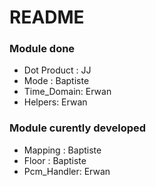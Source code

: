 # README #



### Module done ###

* Dot Product : JJ
* Mode : Baptiste
* Time_Domain: Erwan
* Helpers: Erwan

### Module curently developed ###

* Mapping : Baptiste
* Floor : Baptiste
* Pcm_Handler: Erwan